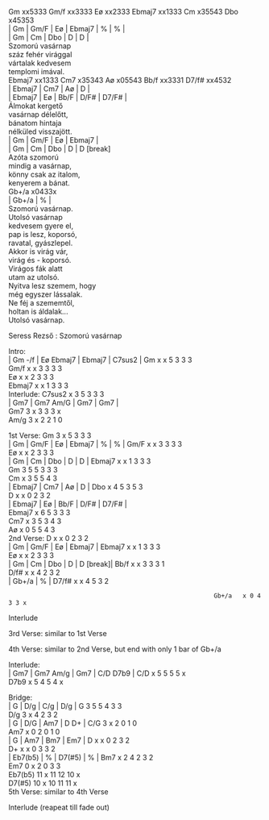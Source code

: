 Gm xx5333 Gm/f xx3333 Eø xx2333 Ebmaj7 xx1333 Cm x35543 Dbo x45353    
| Gm | Gm/F | Eø | Ebmaj7 | % | % |   
| Gm | Cm | Dbo | D | D |   
Szomorú vasárnap   
száz fehér virággal   
vártalak kedvesem   
templomi imával.   
Ebmaj7 xx1333 Cm7 x35343 Aø x05543 Bb/f xx3331 D7/f# xx4532    
| Ebmaj7 | Cm7 | Aø | D |   
| Ebmaj7 | Eø | Bb/F | D/F# | D7/F# |   
Álmokat kergető   
vasárnap délelőtt,   
bánatom hintaja   
nélküled visszajött.   
| Gm | Gm/F | Eø | Ebmaj7 |   
| Gm | Cm | Dbo | D | D [break]   
Azóta szomorú   
mindig a vasárnap,   
könny csak az italom,   
kenyerem a bánat.   
Gb+/a x0433x    
| Gb+/a | % |    
Szomorú vasárnap.   
Utolsó vasárnap   
kedvesem gyere el,   
pap is lesz, koporsó,   
ravatal, gyászlepel.   
Akkor is virág vár,   
virág és - koporsó.   
Virágos fák alatt   
utam az utolsó.   
Nyitva lesz szemem, hogy   
még egyszer lássalak.   
Ne féj a szememtől,   
holtan is áldalak...   
Utolsó vasárnap.   
   
Seress Rezső : Szomorú vasárnap   
   
 Intro:   
| Gm -/f | Eø  Ebmaj7 | Ebmaj7 | C7sus2 |                    Gm      x x 5 3 3 3   
                                                             Gm/f    x x 3 3 3 3   
                                                             Eø      x x 2 3 3 3   
                                                             Ebmaj7  x x 1 3 3 3   
 Interlude:                                                  C7sus2  x 3 5 3 3 3   
| Gm7 | Gm7  Am/G | Gm7 | Gm7 |   
                                                             Gm7    3 x 3 3 3 x   
                                                             Am/g   3 x 2 2 1 0   
   
 1st Verse:                                                  Gm      3 x 5 3 3 3   
| Gm | Gm/F | Eø | Ebmaj7 | % | % |                          Gm/F    x x 3 3 3 3   
                                                             Eø      x x 2 3 3 3   
| Gm | Cm | Dbo | D | D |                                    Ebmaj7  x x 1 3 3 3   
                                                             Gm      3 5 5 3 3 3   
                                                             Cm      x 3 5 5 4 3   
| Ebmaj7 | Cm7 | Aø | D |                                    Dbo     x 4 5 3 5 3   
                                                             D       x x 0 2 3 2   
| Ebmaj7 | Eø | Bb/F | D/F# | D7/F# |   
                                                             Ebmaj7  x 6 5 3 3 3   
                                                             Cm7     x 3 5 3 4 3   
                                                             Aø      x 0 5 5 4 3   
 2nd Verse:                                                  D       x x 0 2 3 2   
| Gm | Gm/F | Eø | Ebmaj7 |                                  Ebmaj7  x x 1 3 3 3   
                                                             Eø      x x 2 3 3 3   
| Gm | Cm | Dbo | D | D [break]|                             Bb/f    x x 3 3 3 1   
                                                             D/f#    x x 4 2 3 2   
| Gb+/a | % |                                                D7/f#   x x 4 5 3 2   
   
                                                             Gb+/a   x 0 4 3 3 x   
 Interlude   
   
 3rd Verse: similar to 1st Verse   
   
 4th Verse: similar to 2nd Verse, but end with only 1 bar of Gb+/a   
   
   
   
 Interlude:   
| Gm7 | Gm7  Am/g | Gm7 | C/D  D7b9 |                        C/D     x 5 5 5 5 x   
                                                             D7b9    x 5 4 5 4 x   
   
 Bridge:   
| G | D/g | C/g | D/g |                                      G       3 5 5 4 3 3   
                                                             D/g     3 x 4 2 3 2   
| G | D/G | Am7 | D  D+ |                                    C/G     3 x 2 0 1 0   
                                                             Am7     x 0 2 0 1 0   
| G | Am7 | Bm7 | Em7 |                                      D       x x 0 2 3 2   
                                                             D+      x x 0 3 3 2   
| Eb7(b5) | % | D7(#5) | % |                                 Bm7     x 2 4 2 3 2   
                                                             Em7     0 x 2 0 3 3   
                                                         Eb7(b5) 11 x 11 12 10 x   
                                                         D7(#5)  10 x 10 11 11 x   
 5th Verse: similar to 4th Verse   
   
 Interlude (reapeat till fade out)   
   
